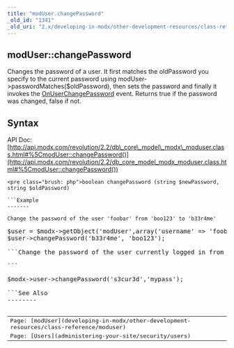 ```yaml
---
title: "modUser.changePassword"
_old_id: "1341"
_old_uri: "2.x/developing-in-modx/other-development-resources/class-reference/moduser/moduser.changepassword"
---
```


modUser::changePassword
-----------------------

Changes the password of a user. It first matches the oldPassword you specify to the current password using modUser->passwordMatches($oldPassword), then sets the password and finally it invokes the [OnUserChangePassword](developing-in-modx/basic-development/plugins/system-events/onuserchangepassword "OnUserChangePassword") event. Returns true if the password was changed, false if not.

Syntax
------

API Doc: [http://api.modx.com/revolution/2.2/db\_core\_model\_modx\_moduser.class.html#%5CmodUser::changePassword()](http://api.modx.com/revolution/2.2/db_core_model_modx_moduser.class.html#%5CmodUser::changePassword())

```
<pre class="brush: php">boolean changePassword (string $newPassword, string $oldPassword)

```Example
-------

Change the password of the user 'foobar' from 'boo123' to 'b33r4me'

```
<pre class="brush: php">$user = $modx->getObject('modUser',array('username' => 'foobar'));
$user->changePassword('b33r4me', 'boo123');

```Change the password of the user currently logged in from 'mypass' to 's3cur3d'.

```
<pre class="brush: php">$modx->user->changePassword('s3cur3d','mypass');

```See Also
--------

<table class="tableview" width="100%"><tbody><tr><td><span class="icon icon-page">Page:</span> [modUser](developing-in-modx/other-development-resources/class-reference/moduser)</td> </tr><tr><td><span class="icon icon-page">Page:</span> [Users](administering-your-site/security/users)</td></tr></tbody></table>